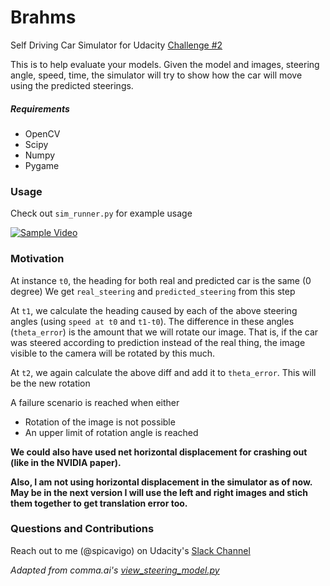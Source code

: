 # Brahms

Self Driving Car Simulator for Udacity [Challenge #2](https://medium.com/udacity/challenge-2-using-deep-learning-to-predict-steering-angles-f42004a36ff3#.5650j9v4s)


This is to help evaluate your models. Given the model and images, steering angle, speed, time, the simulator will try to show how the car will move using the predicted steerings. 

##### Requirements
* OpenCV
* Scipy
* Numpy
* Pygame

### Usage

Check out `sim_runner.py` for example usage

[![Sample Video](http://img.youtube.com/vi/fAsRJ7-8Rb0/0.jpg)](https://www.youtube.com/watch?v=fAsRJ7-8Rb0 "Brahms")


### Motivation

At instance `t0`, the heading for both real and predicted car is the same (0 degree)
We get `real_steering` and `predicted_steering` from this step

At `t1`, we calculate the heading caused by each of the above steering angles (using `speed at t0` and `t1-t0`). The difference in these angles (`theta_error`) is the amount that we will rotate our image. That is, if the car was steered according to prediction instead of the real thing, the image visible to the camera will be rotated by this much.

At `t2`, we again calculate the above diff and add it to `theta_error`. This will be the new rotation

A failure scenario is reached when either

  * Rotation of the image is not possible
  * An upper limit of rotation angle is reached

**We could also have used net horizontal displacement for crashing out (like in the NVIDIA paper).**

**Also, I am not using horizontal displacement in the simulator as of now. May be in the next version I will use the left and right images and stich them together to get translation error too.**

### Questions and Contributions

Reach out to me (@spicavigo) on Udacity's [Slack Channel](https://nd013.slack.com/messages/challenge-two/)


_Adapted from comma.ai's [view_steering_model.py](https://github.com/commaai/research/blob/master/view_steering_model.py)_

